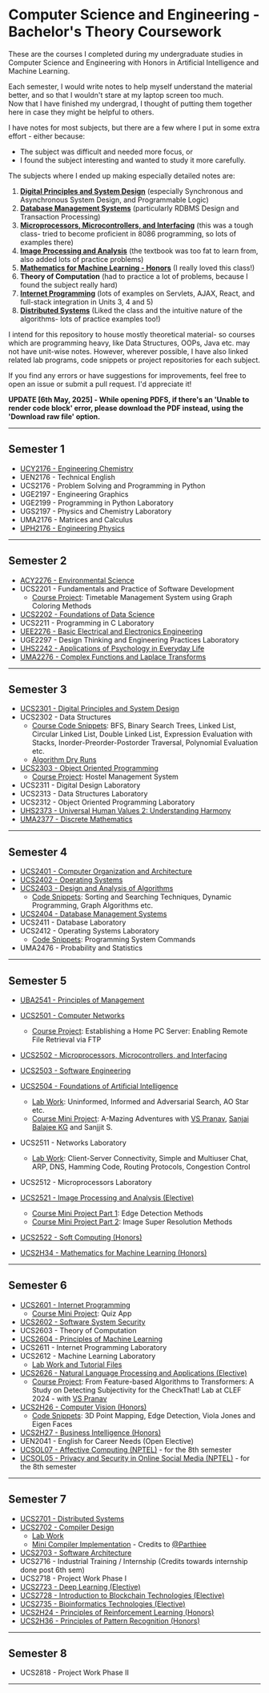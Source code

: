 # Computer Science and Engineering - Bachelor's Theory Coursework

These are the courses I completed during my undergraduate studies in Computer Science and Engineering with Honors in Artificial Intelligence and Machine Learning. 

Each semester, I would write notes to help myself understand the material better, and so that I wouldn't stare at my laptop screen too much.  
Now that I have finished my undergrad, I thought of putting them together here in case they might be helpful to others.  

I have notes for most subjects, but there are a few where I put in some extra effort - either because:  
- The subject was difficult and needed more focus, or  
- I found the subject interesting and wanted to study it more carefully.

The subjects where I ended up making especially detailed notes are:

1. [**Digital Principles and System Design**](https://github.com/pooja-premnath/Computer-Science-and-Engineering-Bachelors-Theory-Coursework/tree/main/Semester%203/UCS2301%20Digital%20Principles%20and%20System%20Design) (especially Synchronous and Asynchronous System Design, and Programmable Logic)
2. [**Database Management Systems**](https://github.com/pooja-premnath/Computer-Science-and-Engineering-Bachelors-Theory-Coursework/tree/main/Semester%204/UCS2404%20Database%20Management%20Systems) (particularly RDBMS Design and Transaction Processing)
3. [**Microprocessors, Microcontrollers, and Interfacing**](https://github.com/pooja-premnath/Computer-Science-and-Engineering-Bachelors-Theory-Coursework/tree/main/Semester%205/UCS2502%20Microprocessors%2C%20Microcontrollers%20and%20Interfacing) (this was a tough class- tried to become proficient in 8086 programming, so lots of examples there)
4. [**Image Processing and Analysis**](https://github.com/pooja-premnath/Computer-Science-and-Engineering-Bachelors-Theory-Coursework/tree/main/Semester%205/UCS2523%20Image%20Processing%20and%20Analysis-Elective) (the textbook was too fat to learn from, also added lots of practice problems)
5. [**Mathematics for Machine Learning - Honors**](https://github.com/pooja-premnath/Computer-Science-and-Engineering-Bachelors-Theory-Coursework/tree/main/Semester%205/UCS2H34%20Mathematics%20for%20Machine%20Learning-Honors)  (I really loved this class!)
6. **Theory of Computation** (had to practice a lot of problems, because I found the subject really hard)
7. [**Internet Programming**](https://github.com/pooja-premnath/Computer-Science-and-Engineering-Bachelors-Theory-Coursework/tree/main/Semester%206/UCS2601%20Internet%20Programming) (lots of examples on Servlets, AJAX, React, and full-stack integration in Units 3, 4 and 5)
8. [**Distributed Systems**](https://github.com/pooja-premnath/Computer-Science-and-Engineering-Bachelors-Theory-Coursework/tree/main/Semester%207/UCS2701%20Distributed%20Systems) (Liked the class and the intuitive nature of the algorithms- lots of practice examples too!)

I intend for this repository to house mostly theoretical material- so courses which are programming heavy, like Data Structures, OOPs, Java etc. may not have unit-wise notes. However, wherever possible, I have also linked related lab programs, code snippets or project repositories for each subject.

If you find any errors or have suggestions for improvements, feel free to open an issue or submit a pull request. I'd appreciate it! 

**UPDATE [6th May, 2025] - While opening PDFS, if there's an 'Unable to render code block' error, please download the PDF instead, using the 'Download raw file' option.**

---


## Semester 1

- [UCY2176 - Engineering Chemistry](https://github.com/pooja-premnath/Computer-Science-and-Engineering-Bachelors-Theory-Coursework/tree/main/Semester%201/UCY2176%20Engineering%20Chemistry)  
- UEN2176 - Technical English  
- UCS2176 - Problem Solving and Programming in Python  
- UGE2197 - Engineering Graphics  
- UGE2199 - Programming in Python Laboratory  
- UGS2197 - Physics and Chemistry Laboratory  
- UMA2176 - Matrices and Calculus  
- [UPH2176 - Engineering Physics](https://github.com/pooja-premnath/Computer-Science-and-Engineering-Bachelors-Theory-Coursework/tree/main/Semester%201/UPH2176%20Engineering%20Physics)

---

## Semester 2

- [ACY2276 - Environmental Science](https://github.com/pooja-premnath/Computer-Science-and-Engineering-Bachelors-Theory-Coursework/tree/main/Semester%202/ACY2276%20Environmental%20Science)  
- UCS2201 - Fundamentals and Practice of Software Development
  - [Course Project](https://github.com/pooja-premnath/UCS2201-Fundamentals-and-Practice-of-Software-Development-Capstone-Project): Timetable Management System using Graph Coloring Methods  
- [UCS2202 - Foundations of Data Science](https://github.com/pooja-premnath/Computer-Science-and-Engineering-Bachelors-Theory-Coursework/tree/main/Semester%202/UCS2202%20Foundations%20of%20Data%20Science)  
- UCS2211 - Programming in C Laboratory  
- [UEE2276 - Basic Electrical and Electronics Engineering](https://github.com/pooja-premnath/Computer-Science-and-Engineering-Bachelors-Theory-Coursework/tree/main/Semester%202/UEE2276%20Basic%20Electrical%20and%20Electronics%20Engineering)
- UGE2297 - Design Thinking and Engineering Practices Laboratory  
- [UHS2242 - Applications of Psychology in Everyday Life](https://github.com/pooja-premnath/Computer-Science-and-Engineering-Bachelors-Theory-Coursework/tree/main/Semester%202/UHS2242%20Applications%20of%20Psychology%20in%20Everyday%20Life)
- [UMA2276 - Complex Functions and Laplace Transforms](https://github.com/pooja-premnath/Computer-Science-and-Engineering-Bachelors-Theory-Coursework/tree/main/Semester%202/UMA2276%20Complex%20Functions%20and%20Laplace%20Transforms) 

---

## Semester 3

- [UCS2301 - Digital Principles and System Design](https://github.com/pooja-premnath/Computer-Science-and-Engineering-Bachelors-Theory-Coursework/tree/main/Semester%203/UCS2301%20Digital%20Principles%20and%20System%20Design)  
- UCS2302 - Data Structures
  - [Course Code Snippets](https://github.com/pooja-premnath/UCS2312-Data-Structures-in-C): BFS, Binary Search Trees, Linked List, Circular Linked List, Double Linked List, Expression Evaluation with Stacks, Inorder-Preorder-Postorder Traversal, Polynomial Evaluation etc.
  - [Algorithm Dry Runs](https://github.com/pooja-premnath/Computer-Science-and-Engineering-Bachelors-Theory-Coursework/blob/main/Semester%203/UCS2302%20Data%20Structures/Algorithm%20Examples.pdf)
- [UCS2303 - Object Oriented Programming](https://github.com/pooja-premnath/Computer-Science-and-Engineering-Bachelors-Theory-Coursework/tree/main/Semester%203/UCS2303%20Object%20Oriented%20Programming)
  - [Course Project](https://github.com/pooja-premnath/UCS2313-Object-Oriented-Programming-Hostel-Management-System-Capstone-Project): Hostel Management System
- UCS2311 - Digital Design Laboratory  
- UCS2313 - Data Structures Laboratory  
- UCS2312 - Object Oriented Programming Laboratory  
- [UHS2373 - Universal Human Values 2: Understanding Harmony](https://github.com/pooja-premnath/Computer-Science-and-Engineering-Bachelors-Theory-Coursework/tree/main/Semester%203/UHS2376%20Universal%20Human%20Values)
- [UMA2377 - Discrete Mathematics](https://github.com/pooja-premnath/Computer-Science-and-Engineering-Bachelors-Theory-Coursework/tree/main/Semester%203/UMA2377%20Discrete%20Mathematics)  

---

## Semester 4

- [UCS2401 - Computer Organization and Architecture](https://github.com/pooja-premnath/Computer-Science-and-Engineering-Bachelors-Theory-Coursework/tree/main/Semester%204/UCS2401%20Computer%20Organization%20and%20Architecture)  
- [UCS2402 - Operating Systems](https://github.com/pooja-premnath/Computer-Science-and-Engineering-Bachelors-Theory-Coursework/tree/main/Semester%204/UCS2402%20Operating%20Systems) 
- [UCS2403 - Design and Analysis of Algorithms](https://github.com/pooja-premnath/Computer-Science-and-Engineering-Bachelors-Theory-Coursework/tree/main/Semester%204/UCS2403%20Design%20and%20Analysis%20of%20Algorithms)
  - [Code Snippets](https://github.com/pooja-premnath/Computer-Science-and-Engineering-Bachelors-Theory-Coursework/blob/main/Semester%204/UCS2403%20Design%20and%20Analysis%20of%20Algorithms/Design%20and%20Analysis%20of%20Algorithms-%20Python%20Programs.ipynb): Sorting and Searching Techniques, Dynamic Programming, Graph Algorithms etc.
- [UCS2404 - Database Management Systems](https://github.com/pooja-premnath/Computer-Science-and-Engineering-Bachelors-Theory-Coursework/tree/main/Semester%204/UCS2404%20Database%20Management%20Systems) 
- UCS2411 - Database Laboratory  
- UCS2412 - Operating Systems Laboratory
  - [Code Snippets](https://github.com/pooja-premnath/Computer-Science-and-Engineering-Bachelors-Theory-Coursework/tree/main/Semester%204/UCS2402%20Operating%20Systems/System%20Command%20Implementation): Programming System Commands
- UMA2476 - Probability and Statistics  

---

## Semester 5

- [UBA2541 - Principles of Management](https://github.com/pooja-premnath/Computer-Science-and-Engineering-Bachelors-Theory-Coursework/tree/main/Semester%205/UBA2541%20Principles%20of%20Management)  
- [UCS2501 - Computer Networks](https://github.com/pooja-premnath/Computer-Science-and-Engineering-Bachelors-Theory-Coursework/tree/main/Semester%205/UCS2501%20Computer%20Networks)
  - [Course Project](https://github.com/pooja-premnath/UCS2501-Computer-Networks-FTP-Server-Mini-Project): Establishing a Home PC Server: Enabling Remote File Retrieval via FTP
- [UCS2502 - Microprocessors, Microcontrollers, and Interfacing](https://github.com/pooja-premnath/Computer-Science-and-Engineering-Bachelors-Theory-Coursework/tree/main/Semester%205/UCS2502%20Microprocessors%2C%20Microcontrollers%20and%20Interfacing)
- [UCS2503 - Software Engineering](https://github.com/pooja-premnath/Computer-Science-and-Engineering-Bachelors-Theory-Coursework/tree/main/Semester%205/UCS2503%20Software%20Engineering)  
- [UCS2504 - Foundations of Artificial Intelligence](https://github.com/pooja-premnath/Computer-Science-and-Engineering-Bachelors-Theory-Coursework/tree/main/Semester%205/UCS2504%20Foundations%20of%20Artificial%20Intelligence)
  - [Lab Work](https://github.com/pooja-premnath/UCS2504-Foundations-of-Artificial-Intelligence): Uninformed, Informed and Adversarial Search, AO Star etc. 
  - [Course Mini Project](https://github.com/pooja-premnath/UCS2504-Foundations-of-Artificial-Intelligence/tree/main/A-MazingAdventures%20Mini%20Project): A-Mazing Adventures with [VS Pranav](https://github.com/vspr14), [Sanjai Balajee KG](https://github.com/sanjaibalajee) and Sanjjit S.
- UCS2511 - Networks Laboratory
  - [Lab Work](https://github.com/pooja-premnath/UCS2511-Networks-Laboratory): Client-Server Connectivity, Simple and Multiuser Chat, ARP, DNS, Hamming Code, Routing Protocols, Congestion Control
- UCS2512 - Microprocessors Laboratory  
- [UCS2521 - Image Processing and Analysis (Elective)](https://github.com/pooja-premnath/Computer-Science-and-Engineering-Bachelors-Theory-Coursework/tree/main/Semester%205/UCS2523%20Image%20Processing%20and%20Analysis-Elective)
  - [Course Mini Project Part 1](https://github.com/pooja-premnath/UCS2521-Image-Processing-Mini-Project-Part-1-Edge-Detection-Methods): Edge Detection Methods
  - [Course Mini Project Part 2](https://github.com/pooja-premnath/UCS2521-Image-Processing-Mini-Project-Part-2-Image-Super-Resolution-Methods): Image Super Resolution Methods
  
- [UCS2522 - Soft Computing  (Honors)](https://github.com/pooja-premnath/Computer-Science-and-Engineering-Bachelors-Theory-Coursework/tree/main/Semester%205/UCS2H22%20Soft%20Computing-Honors)
- [UCS2H34 - Mathematics for Machine Learning  (Honors)](https://github.com/pooja-premnath/Computer-Science-and-Engineering-Bachelors-Theory-Coursework/tree/main/Semester%205/UCS2H34%20Mathematics%20for%20Machine%20Learning-Honors)

---

## Semester 6

- [UCS2601 - Internet Programming](https://github.com/pooja-premnath/Computer-Science-and-Engineering-Bachelors-Theory-Coursework/tree/main/Semester%206/UCS2601%20Internet%20Programming)
  - [Course Mini Project](https://github.com/pooja-premnath/UCS2601-Internet-Programming-Quiz-App-Capstone-Project): Quiz App
- [UCS2602 - Software System Security](https://github.com/pooja-premnath/Computer-Science-and-Engineering-Bachelors-Theory-Coursework/tree/main/Semester%206/UCS2602%20Software%20System%20Security)   
- UCS2603 - Theory of Computation  
- [UCS2604 - Principles of Machine Learning](https://github.com/pooja-premnath/Computer-Science-and-Engineering-Bachelors-Theory-Coursework/tree/main/Semester%206/UCS2604%20Principles%20of%20Machine%20Learning) 
- UCS2611 - Internet Programming Laboratory
- UCS2612 - Machine Learning Laboratory
  - [Lab Work and Tutorial Files](https://github.com/pooja-premnath/UCS2612-Machine-Learning-Laboratory)
- [UCS2626 - Natural Language Processing and Applications  (Elective)](https://github.com/pooja-premnath/Computer-Science-and-Engineering-Bachelors-Theory-Coursework/tree/main/Semester%206/UCS2627%20Natural%20Language%20Processing%20and%20Applications-Elective)
  - [Course Project](https://github.com/pooja-premnath/CheckThat-CLEF2024-From-Feature-based-Algorithms-to-Transformers-A-Study-on-Detecting-Subjectivity?tab=readme-ov-file): From Feature-based Algorithms to Transformers: A Study on Detecting Subjectivity for the CheckThat! Lab at CLEF 2024 - with [VS Pranav](https://github.com/vspr14)
- [UCS2H26 - Computer Vision  (Honors)](https://github.com/pooja-premnath/Computer-Science-and-Engineering-Bachelors-Theory-Coursework/tree/main/Semester%206/UCS2H26%20Computer%20Vision-Honors)
  - [Code Snippets](https://github.com/pooja-premnath/UCS2H26-ComputerVision-Honors-Coursework): 3D Point Mapping, Edge Detection, Viola Jones and Eigen Faces
- [UCS2H27 - Business Intelligence  (Honors)](https://github.com/pooja-premnath/Computer-Science-and-Engineering-Bachelors-Theory-Coursework/tree/main/Semester%206/UCS2H27%20Business%20Intelligence-Honors)
- UEN2041 - English for Career Needs  (Open Elective)
- [UCSOL07 - Affective Computing (NPTEL)](https://github.com/pooja-premnath/Computer-Science-and-Engineering-Bachelors-Theory-Coursework/tree/main/Semester%206/Affective%20Computing-%20NPTEL) - for the 8th semester
- [UCSOL05 - Privacy and Security in Online Social Media (NPTEL)](https://github.com/pooja-premnath/Computer-Science-and-Engineering-Bachelors-Theory-Coursework/tree/main/Semester%206/UCSOL05%20Privacy%20and%20Security%20in%20Online%20Social%20Media-NPTEL) - for the 8th semester
  

---

## Semester 7

- [UCS2701 - Distributed Systems](https://github.com/pooja-premnath/Computer-Science-and-Engineering-Bachelors-Theory-Coursework/tree/main/Semester%207/UCS2701%20Distributed%20Systems)  
- [UCS2702 - Compiler Design](https://github.com/pooja-premnath/Computer-Science-and-Engineering-Bachelors-Theory-Coursework/tree/main/Semester%207/UCS2702%20Compiler%20Design%20Theory)
  - [Lab Work](https://github.com/pooja-premnath/UCS2702-Compiler-Design)
  - [Mini Compiler Implementation](https://github.com/pooja-premnath/UCS2702-Compiler-Design/tree/main/Implementation%20of%20a%20Simple%20Compiler) - Credits to [@Parthiee](https://github.com/Parthiee)
- [UCS2703 - Software Architecture](https://github.com/pooja-premnath/Computer-Science-and-Engineering-Bachelors-Theory-Coursework/tree/main/Semester%207/UCS2703%20Software%20Architecture)  
- UCS2716 - Industrial Training / Internship  (Credits towards internship done post 6th sem)
- UCS2718 - Project Work Phase I  
- [UCS2723 - Deep Learning  (Elective)](https://github.com/pooja-premnath/Computer-Science-and-Engineering-Bachelors-Theory-Coursework/tree/main/Semester%207/UCS2723%20Deep%20Learning-Elective)
- [UCS2728 - Introduction to Blockchain Technologies  (Elective)](https://github.com/pooja-premnath/Computer-Science-and-Engineering-Bachelors-Theory-Coursework/tree/main/Semester%207/UCS2729%20Introduction%20to%20Blockchain%20Technologies-Elective)
- [UCS2735 - Bioinformatics Technologies  (Elective)](https://github.com/pooja-premnath/Computer-Science-and-Engineering-Bachelors-Theory-Coursework/tree/main/Semester%207/UCS2735%20Bioinformatics%20Technologies-Elective)
- [UCS2H24 - Principles of Reinforcement Learning  (Honors)](https://github.com/pooja-premnath/Computer-Science-and-Engineering-Bachelors-Theory-Coursework/tree/main/Semester%207/UCS2H24%20Principles%20of%20Reinforcement%20Learning-Honors)
- [UCS2H36 - Principles of Pattern Recognition  (Honors)](https://github.com/pooja-premnath/Computer-Science-and-Engineering-Bachelors-Theory-Coursework/tree/main/Semester%207/UCS2H36%20Principles%20of%20Pattern%20Recognition-Honors)


---

## Semester 8

- UCS2818 - Project Work Phase II  

---
